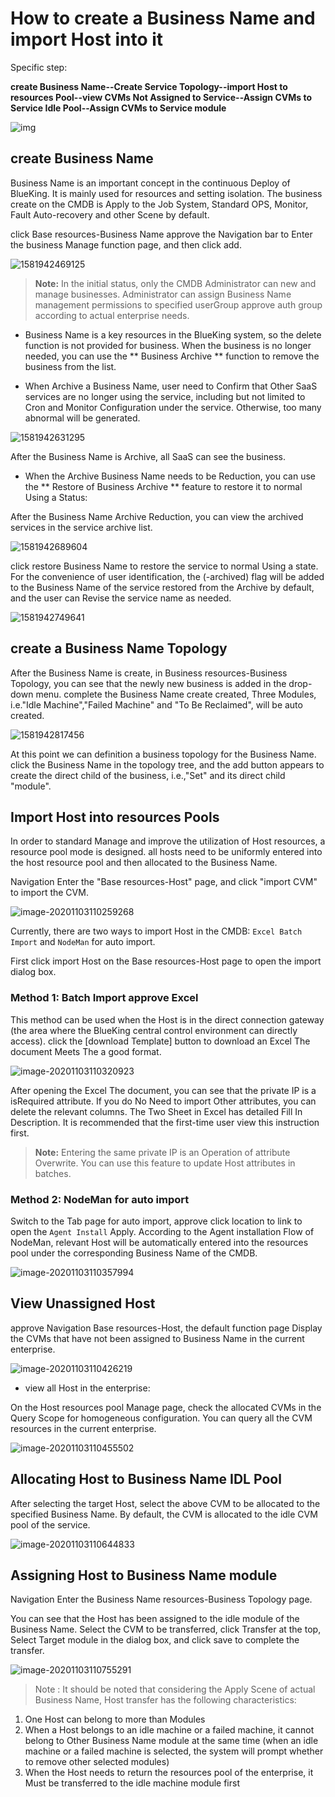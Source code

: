  # How to create a Business Name and import Host into it 

 Specific step: 

 **create Business Name--Create Service Topology--import Host to resources Pool--view CVMs Not Assigned to Service--Assign CVMs to Service Idle Pool--Assign CVMs to Service module** 

 ![img](../media/case1/guide1.png) 

 ## create Business Name 

 Business Name is an important concept in the continuous Deploy of BlueKing. It is mainly used for resources and setting isolation. The business create on the CMDB is Apply to the Job System, Standard OPS, Monitor, Fault Auto-recovery and other Scene by default. 

 click Base resources-Business Name approve the Navigation bar to Enter the business Manage function page, and then click add. 

 ![1581942469125](../media/1581942469125.png) 

 > **Note:** In the initial status, only the CMDB Administrator can new and manage businesses.  Administrator can assign Business Name management permissions to specified userGroup approve auth group according to actual enterprise needs. 

 - Business Name is a key resources in the BlueKing system, so the delete function is not provided for business. When the business is no longer needed, you can use the ** Business Archive ** function to remove the business from the list. 

 - When Archive a Business Name, user need to Confirm that Other SaaS services are no longer using the service, including but not limited to Cron and Monitor Configuration under the service. Otherwise, too many abnormal will be generated. 

 ![1581942631295](../media/1581942631295.png) 

 After the Business Name is Archive, all SaaS can see the business. 

 - When the Archive Business Name needs to be Reduction, you can use the ** Restore of Business Archive ** feature to restore it to normal Using a Status: 

 After the Business Name Archive Reduction, you can view the archived services in the service archive list. 

 ![1581942689604](../media/1581942689604.png) 

 click restore Business Name to restore the service to normal Using a state. For the convenience of user identification, the (-archived) flag will be added to the Business Name of the service restored from the Archive by default, and the user can Revise the service name as needed. 

 ![1581942749641](../media/1581942749641.png) 

 ## create a Business Name Topology 

 After the Business Name is create, in Business resources-Business Topology, you can see that the newly new business is added in the drop-down menu.  complete the Business Name create created, Three Modules, i.e."Idle Machine","Failed Machine" and "To Be Reclaimed", will be auto created. 

 ![1581942817456](../media/1581942817456.png) 

 At this point we can definition a business topology for the Business Name.  click the Business Name in the topology tree, and the add button appears to create the direct child of the business, i.e.,"Set" and its direct child "module". 

 ## Import Host into resources Pools 

 In order to standard Manage and improve the utilization of Host resources, a resource pool mode is designed. all hosts need to be uniformly entered into the host resource pool and then allocated to the Business Name. 

 Navigation Enter the "Base resources-Host" page, and click "import CVM" to import the CVM. 

 ![image-20201103110259268](../media/case1/image-20201103110259268.png) 

 Currently, there are two ways to import Host in the CMDB: `Excel Batch Import` and `NodeMan` for auto import. 

 First click import Host on the Base resources-Host page to open the import dialog box. 

 ### Method 1: Batch Import approve Excel 

 This method can be used when the Host is in the direct connection gateway (the area where the BlueKing central control environment can directly access).  click the [download Template] button to download an Excel The document Meets The a good format. 

 ![image-20201103110320923](../media/case1/image-20201103110320923.png) 

 After opening the Excel The document, you can see that the private IP is a isRequired attribute. If you do No Need to import Other attributes, you can delete the relevant columns.  The Two Sheet in Excel has detailed Fill In Description. It is recommended that the first-time user view this instruction first. 

 > **Note:** Entering the same private IP is an Operation of attribute Overwrite. You can use this feature to update Host attributes in batches. 

 ### Method 2: NodeMan for auto import 

 Switch to the Tab page for auto import, approve click location to link to open the `Agent Install` Apply. According to the Agent installation Flow of NodeMan, relevant Host will be automatically entered into the resources pool under the corresponding Business Name of the CMDB. 

 ![image-20201103110357994](../media/case1/image-20201103110357994.png) 

 ## View Unassigned Host 

 approve Navigation Base resources-Host, the default function page Display the CVMs that have not been assigned to Business Name in the current enterprise. 

 ![image-20201103110426219](../media/case1/image-20201103110426219.png) 

 - view all Host in the enterprise: 

 On the Host resources pool Manage page, check the allocated CVMs in the Query Scope for homogeneous configuration. You can query all the CVM resources in the current enterprise. 

 ![image-20201103110455502](../media/case1/image-20201103110455502.png) 

 ## Allocating Host to Business Name IDL Pool 

 After selecting the target Host, select the above CVM to be allocated to the specified Business Name. By default, the CVM is allocated to the idle CVM pool of the service. 

 ![image-20201103110644833](../media/case1/image-20201103110644833.png) 

 ## Assigning Host to Business Name module 

 Navigation Enter the Business Name resources-Business Topology page. 

 You can see that the Host has been assigned to the idle module of the Business Name. Select the CVM to be transferred, click Transfer at the top, Select Target module in the dialog box, and click save to complete the transfer. 

 ![image-20201103110755291](../media/case1/image-20201103110755291.png) 

 > Note : 
 > It should be noted that considering the Apply Scene of actual Business Name, Host transfer has the following characteristics: 
 1. One Host can belong to more than Modules 
 2. When a Host belongs to an idle machine or a failed machine, it cannot belong to Other Business Name module at the same time (when an idle machine or a failed machine is selected, the system will prompt whether to remove other selected modules) 
 3. When the Host needs to return the resources pool of the enterprise, it Must be transferred to the idle machine module first 